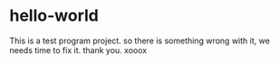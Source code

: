 # hello-world
This is a test program project. so there is something wrong with it, we needs time to fix it.
thank you.
xooox
